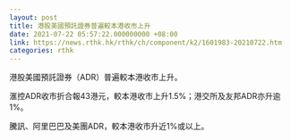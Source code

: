 ```yaml
---
layout: post
title: 港股美國預託證券普遍較本港收市上升
date: 2021-07-22 05:57:22.000000000 +08:00
link: https://news.rthk.hk/rthk/ch/component/k2/1601983-20210722.htm
categories: rthk
---
```


港股美國預託證券（ADR）普遍較本港收市上升。

滙控ADR收市折合報43港元，較本港收市上升1.5%；港交所及友邦ADR亦升逾1%。

騰訊、阿里巴巴及美團ADR，較本港收市升近1%或以上。
